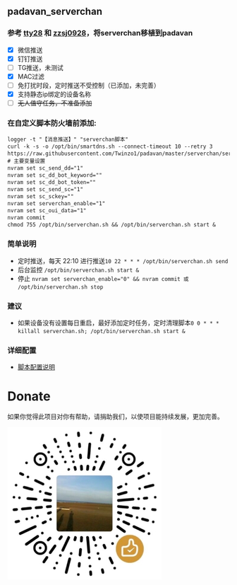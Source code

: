 ## padavan_serverchan
### 参考 [tty28](https://github.com/tty228/luci-app-serverchan) 和 [zzsj0928](https://github.com/zzsj0928/luci-app-serverchand)，将serverchan移植到padavan
* [x] 微信推送
* [x] 钉钉推送
* [ ] TG推送，未测试
* [x] MAC过滤
* [ ] 免打扰时段，定时推送不受控制（已添加，未完善）
* [x] 支持静态ip绑定的设备名称
* [ ] ~~无人值守任务，不准备添加~~
### 在自定义脚本防火墙前添加:
```
logger -t "【消息推送】" "serverchan脚本"
curl -k -s -o /opt/bin/smartdns.sh --connect-timeout 10 --retry 3 https://raw.githubusercontent.com/Twinzo1/padavan/master/serverchan/serverchan.sh
# 主要变量设置
nvram set sc_send_dd="1"
nvram set sc_dd_bot_keyword=""
nvram set sc_dd_bot_token=""
nvram set sc_send_sc="1"
nvram set sc_sckey=""
nvram set serverchan_enable="1"
nvram set sc_oui_data="1"
nvram commit
chmod 755 /opt/bin/serverchan.sh && /opt/bin/serverchan.sh start &
```
### 简单说明
* 定时推送，每天 22:10 进行推送```10 22 * * * /opt/bin/serverchan.sh send```
* 后台监控 ```/opt/bin/serverchan.sh start &```
* 停止 ```nvram set serverchan_enable="0" && nvram commit 或 /opt/bin/serverchan.sh stop```
### 建议
* 如果设备没有设置每日重启，最好添加定时任务，定时清理脚本```0 0 * * * killall serverchan.sh; /opt/bin/serverchan.sh start &```
### 详细配置
* [脚本配置说明](https://github.com/Twinzo1/padavan/blob/master/serverchan/config.md)
# Donate
如果你觉得此项目对你有帮助，请捐助我们，以使项目能持续发展，更加完善。

![image](https://github.com/Twinzo1/padavan/blob/master/sundry/1.jpg)
